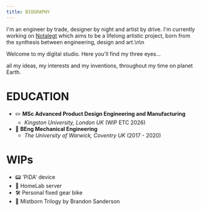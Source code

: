 ```yaml
---
title: BIOGRAPHY
---
```


I'm an engineer by trade, designer by night and artist by drive. I'm currently working on [Notalegt](https://notalegt.xyz/) which aims to be a lifelong artistic project, born from the synthesis between engineering, design and art.\n\n

Welcome to my digital studio. Here you'll find my three eyes...

all my ideas, my interests and my inventions, throughout my time on planet Earth.

# EDUCATION

- ✏️ **MSc Advanced Product Design Engineering and Manufacturing** 
   - *Kingston University, London UK* (WIP ETC 2026)
- 🔧 **BEng Mechanical Engineering** 
   - *The University of Warwick, Coventry UK* (2017 - 2020)

# WIPs

- 📟 'PiDA' device
- 🧪 HomeLab server
- 🛠️ Personal fixed gear bike
- 📖 Mistborn Trilogy by Brandon Sanderson